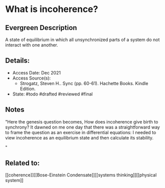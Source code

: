 # What is incoherence?
## Evergreen Description
A state of equilibrium in which all unsynchronized parts of a system do not interact with one another.
## Details:
- Access Date: Dec 2021
- Access Source(s):
	- Strogatz, Steven H.. Sync (pp. 60-61). Hachette Books. Kindle Edition. 
- State: #todo #drafted #reviewed #final 

## Notes
"Here the genesis question becomes, How does incoherence give birth to synchrony? It dawned on me one day that there was a straightforward way to frame the question as an exercise in differential equations: I needed to view incoherence as an equilibrium state and then calculate its stability.

"
## Related to: 
[[coherence]][[Bose-Einstein Condensate]][[systems thinking]][[physical system]]